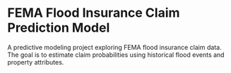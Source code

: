 # FEMA Flood Insurance Claim Prediction Model

A predictive modeling project exploring FEMA flood insurance claim data. The goal is to estimate claim probabilities using historical flood events and property attributes.
